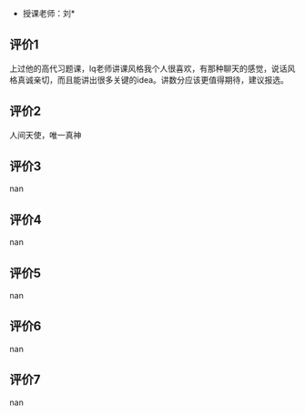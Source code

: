 - 授课老师：刘* 

## 评价1

上过他的高代习题课，lq老师讲课风格我个人很喜欢，有那种聊天的感觉，说话风格真诚亲切，而且能讲出很多关键的idea。讲数分应该更值得期待，建议报选。
## 评价2

人间天使，唯一真神
## 评价3

nan
## 评价4

nan
## 评价5

nan
## 评价6

nan
## 评价7

nan
